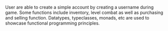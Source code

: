 User are able to create a simple account by creating a username during game. Some functions include inventory, level combat as well as purchasing and selling function. Datatypes, typeclasses, monads, etc are used to showcase functional programming principles. 
